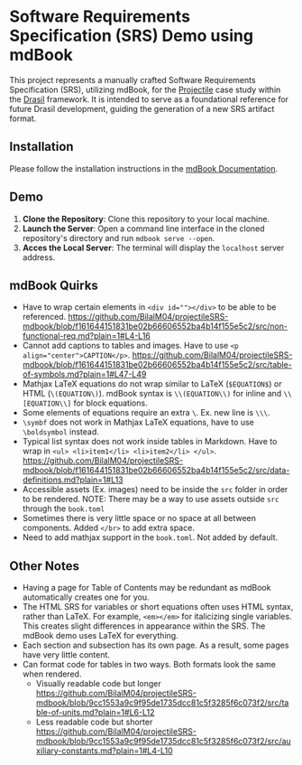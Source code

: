 # Software Requirements Specification (SRS) Demo using mdBook

This project represents a manually crafted Software Requirements Specification (SRS), utilizing mdBook, for the [Projectile](https://jacquescarette.github.io/Drasil/examples/projectile/SRS/srs/Projectile_SRS.html)
case study within the [Drasil](https://github.com/JacquesCarette/Drasil) framework. It is intended to serve as a foundational reference for future Drasil development, guiding the generation of a new SRS artifact format.

## Installation

Please follow the installation instructions in the [mdBook Documentation](https://rust-lang.github.io/mdBook/guide/installation.html).

## Demo

1. **Clone the Repository**: Clone this repository to your local machine.
2. **Launch the Server**: Open a command line interface in the cloned repository's directory and run `mdbook serve --open`.
3. **Acces the Local Server**: The terminal will display the `localhost` server address.

## mdBook Quirks

- Have to wrap certain elements in `<div id=""></div>` to be able to be referenced.
  https://github.com/BilalM04/projectileSRS-mdbook/blob/f161644151831be02b66606552ba4b14f155e5c2/src/non-functional-req.md?plain=1#L4-L16
- Cannot add captions to tables and images. Have to use `<p align="center">CAPTION</p>`.
  https://github.com/BilalM04/projectileSRS-mdbook/blob/f161644151831be02b66606552ba4b14f155e5c2/src/table-of-symbols.md?plain=1#L47-L49
- Mathjax LaTeX equations do not wrap similar to LaTeX (`$EQUATION$`) or HTML (`\(EQUATION\)`). mdBook syntax is `\\(EQUATION\\)` for inline and `\\[EQUATION\\]` for block equations.
- Some elements of equations require an extra `\`. Ex. new line is `\\\`.
- `\symbf` does not work in Mathjax LaTeX equations, have to use `\boldsymbol` instead.
- Typical list syntax does not work inside tables in Markdown. Have to wrap in `<ul> <li>item1</li> <li>item2</li> </ul>`.
  https://github.com/BilalM04/projectileSRS-mdbook/blob/f161644151831be02b66606552ba4b14f155e5c2/src/data-definitions.md?plain=1#L13
- Accessible assets (Ex. images) need to be inside the `src` folder in order to be rendered. NOTE: There may be a way to use assets outside `src` through the `book.toml`
- Sometimes there is very little space or no space at all between components. Added `</br>` to add extra space.
- Need to add mathjax support in the `book.toml`. Not added by default.

## Other Notes

- Having a page for Table of Contents may be redundant as mdBook automatically creates one for you.
- The HTML SRS for variables or short equations often uses HTML syntax, rather than LaTeX. For example, `<em></em>` for italicizing single variables. This creates slight differences in appearance within the SRS. The mdBook demo uses LaTeX for everything.
- Each section and subsection has its own page. As a result, some pages have very little content.
- Can format code for tables in two ways. Both formats look the same when rendered.
  - Visually readable code but longer
    https://github.com/BilalM04/projectileSRS-mdbook/blob/9cc1553a9c9f95de1735dcc81c5f3285f6c073f2/src/table-of-units.md?plain=1#L6-L12
  - Less readable code but shorter
    https://github.com/BilalM04/projectileSRS-mdbook/blob/9cc1553a9c9f95de1735dcc81c5f3285f6c073f2/src/auxiliary-constants.md?plain=1#L4-L10
